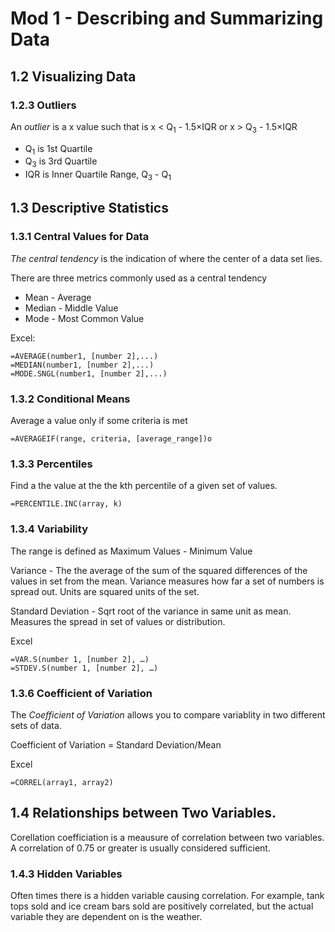 # Mod 1 - Describing and Summarizing Data

## 1.2 Visualizing Data
### 1.2.3  Outliers

An _outlier_ is a x value such that is x < Q<sub>1</sub> - 1.5&times;IQR or  x > Q<sub>3</sub> - 1.5&times;IQR
 + Q<sub>1</sub> is 1st Quartile
 + Q<sub>3</sub> is 3rd Quartile
 + IQR is Inner Quartile Range, Q<sub>3</sub> - Q<sub>1</sub>

## 1.3 Descriptive Statistics

### 1.3.1 Central Values for Data

_The central tendency_ is the indication of where  the center of a data set lies.  

There are three metrics commonly used as a central tendency
+ Mean - Average 
+ Median - Middle Value
+ Mode - Most Common Value 

Excel:
```
=AVERAGE(number1, [number 2],...)
=MEDIAN(number1, [number 2],...)
=MODE.SNGL(number1, [number 2],...)
```

### 1.3.2 Conditional Means

Average a value only if some criteria is met
```
=AVERAGEIF(range, criteria, [average_range])o
```

### 1.3.3 Percentiles
Find a the value at the the kth percentile of a given set of values.
```
=PERCENTILE.INC(array, k)
```

### 1.3.4 Variability

The range is defined as Maximum Values - Minimum Value

Variance - The the average of the sum of the squared differences of the values in set from the mean. Variance measures how far a set of numbers is spread out. Units are squared units of the set.

Standard Deviation - Sqrt root of the variance in same unit as mean. Measures the spread in set of values or distribution.

Excel
```
=VAR.S(number 1, [number 2], …)
=STDEV.S(number 1, [number 2], …)
```

### 1.3.6 Coefficient of Variation

The _Coefficient of Variation_ allows you to compare variablity in two different sets of data.

Coefficient of Variation = Standard Deviation/Mean

Excel
```
=CORREL(array1, array2)
```

## 1.4 Relationships between Two Variables.

Corellation coefficiation is a meausure of correlation between two variables. A correlation of 0.75 or greater is usually considered sufficient.

### 1.4.3 Hidden Variables

Often times there is a hidden variable causing correlation.  For example, tank tops sold and ice cream bars sold are positively correlated, but the actual variable they are dependent on is the weather.
